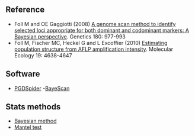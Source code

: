 ## Reference
- Foll M and OE Gaggiotti (2008) [A genome scan method to identify selected loci appropriate for both dominant and codominant markers: A Bayesian perspective](https://www.genetics.org/content/180/2/977.abstract). Genetics 180: 977-993
- Foll M, Fischer MC, Heckel G and L Excoffier (2010) [Estimating population structure from AFLP amplification intensity](https://onlinelibrary.wiley.com/doi/abs/10.1111/j.1365-294X.2010.04820.x). Molecular Ecology 19: 4638-4647

## Software
- [PGDSpider](http://www.cmpg.unibe.ch/software/PGDSpider/)
-[BayeScan](http://cmpg.unibe.ch/software/BayeScan/)

## Stats methods
- [Bayesian method](https://en.wikipedia.org/wiki/Bayesian_inference)
- [Mantel test](https://en.wikipedia.org/wiki/Mantel_test)
